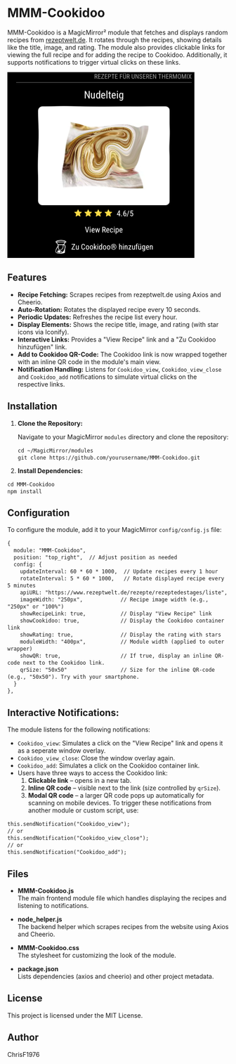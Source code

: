 # MMM-Cookidoo

MMM-Cookidoo is a MagicMirror² module that fetches and displays random recipes from [rezeptwelt.de](https://www.rezeptwelt.de/rezepte/rezeptedestages/liste). It rotates through the recipes, showing details like the title, image, and rating. The module also provides clickable links for viewing the full recipe and for adding the recipe to Cookidoo. Additionally, it supports notifications to trigger virtual clicks on these links.

![MMM-Cook](./MMM-Cookidoo.png)

## Features

- **Recipe Fetching:** Scrapes recipes from rezeptwelt.de using Axios and Cheerio.
- **Auto-Rotation:** Rotates the displayed recipe every 10 seconds.
- **Periodic Updates:** Refreshes the recipe list every hour.
- **Display Elements:** Shows the recipe title, image, and rating (with star icons via Iconify).
- **Interactive Links:** Provides a "View Recipe" link and a "Zu Cookidoo hinzufügen" link.
- **Add to Cookidoo QR-Code:** The Cookidoo link is now wrapped together with an inline QR code in the module's main view.
- **Notification Handling:** Listens for `Cookidoo_view`, `Cookidoo_view_close` and `Cookidoo_add` notifications to simulate virtual clicks on the respective links.

## Installation

1. **Clone the Repository:**

   Navigate to your MagicMirror `modules` directory and clone the repository:

   ```
   cd ~/MagicMirror/modules
   git clone https://github.com/yourusername/MMM-Cookidoo.git
   ```

2. **Install Dependencies:**

```
cd MMM-Cookidoo
npm install
```

## Configuration

To configure the module, add it to your MagicMirror `config/config.js` file:
```
{
  module: "MMM-Cookidoo",
  position: "top_right",  // Adjust position as needed
  config: {
    updateInterval: 60 * 60 * 1000,  // Update recipes every 1 hour
    rotateInterval: 5 * 60 * 1000,   // Rotate displayed recipe every 5 minutes
    apiURL: "https://www.rezeptwelt.de/rezepte/rezeptedestages/liste",
    imageWidth: "250px",            // Recipe image width (e.g., "250px" or "100%")
    showRecipeLink: true,           // Display "View Recipe" link
    showCookidoo: true,             // Display the Cookidoo container link
    showRating: true,               // Display the rating with stars
    moduleWidth: "400px",           // Module width (applied to outer wrapper)
    showQR: true,                   // If true, display an inline QR-code next to the Cookidoo link.
    qrSize: "50x50"                 // Size for the inline QR-code (e.g., "50x50"). Try with your smartphone.
  }
},
```

## Interactive Notifications:
The module listens for the following notifications:
- `Cookidoo_view`: Simulates a click on the "View Recipe" link and opens it as a seperate window overlay.
- `Cookidoo_view_close`: Close the window overlay again.
- `Cookidoo_add`: Simulates a click on the Cookidoo container link.
- Users have three ways to access the Cookidoo link:
  1. **Clickable link** – opens in a new tab.
  2. **Inline QR code** – visible next to the link (size controlled by `qrSize`).
  3. **Modal QR code** – a larger QR code pops up automatically for scanning on mobile devices.
To trigger these notifications from another module or custom script, use:
```
this.sendNotification("Cookidoo_view");
// or
this.sendNotification("Cookidoo_view_close");
// or
this.sendNotification("Cookidoo_add");
```


## Files

- **MMM-Cookidoo.js**  
  The main frontend module file which handles displaying the recipes and listening to notifications.

- **node_helper.js**  
  The backend helper which scrapes recipes from the website using Axios and Cheerio.

- **MMM-Cookidoo.css**  
  The stylesheet for customizing the look of the module.

- **package.json**  
  Lists dependencies (axios and cheerio) and other project metadata.

## License

This project is licensed under the MIT License.

## Author

ChrisF1976
